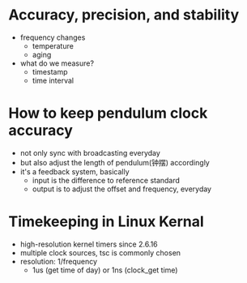# Accuracy, precision, and stability

- frequency changes
  - temperature
  - aging
- what do we measure?
  - timestamp
  - time interval



# How to keep pendulum clock accuracy

- not only sync with broadcasting everyday
- but also adjust the length of pendulum(钟摆) accordingly
- it's a feedback system, basically
  - input is the difference to reference standard
  - output is to adjust the offset and frequency, everyday



# Timekeeping in Linux Kernal

- high-resolution kernel timers since 2.6.16
- multiple clock sources, tsc is commonly chosen
- resolution: 1/frequency
  - 1us (get time of day) or 1ns (clock_get time)